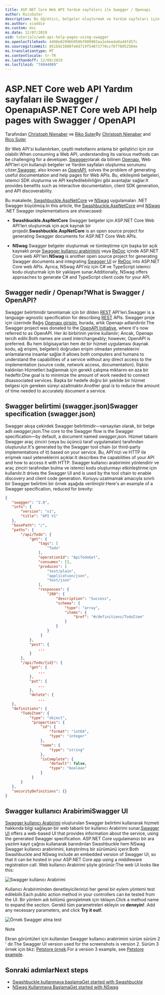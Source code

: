 ```yaml
---
title: ASP.NET Core Web API Yardım sayfaları ile Swagger / Openapı
author: RicoSuter
description: Bu öğretici, belgeler oluşturmak ve Yardım sayfaları için bir Web API uygulaması için Swagger ekleme bir kılavuz sağlar.
ms.author: scaddie
ms.custom: mvc
ms.date: 12/07/2019
uid: tutorials/web-api-help-pages-using-swagger
ms.openlocfilehash: 4408e02996b958bf009903aa1e4eeda9ad4f457c
ms.sourcegitcommit: 851b921080fe8d719f54871770ccf6f78052584e
ms.translationtype: MT
ms.contentlocale: tr-TR
ms.lasthandoff: 12/09/2019
ms.locfileid: "74944089"
---
```

# <a name="aspnet-core-web-api-help-pages-with-swagger--openapi"></a><span data-ttu-id="21671-103">ASP.NET Core web API Yardım sayfaları ile Swagger / Openapı</span><span class="sxs-lookup"><span data-stu-id="21671-103">ASP.NET Core web API help pages with Swagger / OpenAPI</span></span>

<span data-ttu-id="21671-104">Tarafından [Christoph Nienaber](https://twitter.com/zuckerthoben) ve [Riko Suter](https://blog.rsuter.com/)</span><span class="sxs-lookup"><span data-stu-id="21671-104">By [Christoph Nienaber](https://twitter.com/zuckerthoben) and [Rico Suter](https://blog.rsuter.com/)</span></span>

<span data-ttu-id="21671-105">Bir Web API'si kullanılırken, çeşitli metotlarını anlama bir geliştirici için zor olabilir.</span><span class="sxs-lookup"><span data-stu-id="21671-105">When consuming a Web API, understanding its various methods can be challenging for a developer.</span></span> <span data-ttu-id="21671-106">[Swagger](https://swagger.io/)olarak da bilinen [Openapı](https://www.openapis.org/), Web API'leri için kullanışlı belgeler ve Yardım sayfaları oluşturma sorununu çözer.</span><span class="sxs-lookup"><span data-stu-id="21671-106">[Swagger](https://swagger.io/), also known as [OpenAPI](https://www.openapis.org/), solves the problem of generating useful documentation and help pages for Web APIs.</span></span> <span data-ttu-id="21671-107">Bu, etkileşimli belgeleri, istemci SDK oluşturma ve API keşfedilebilirliğini gibi avantajlar sağlar.</span><span class="sxs-lookup"><span data-stu-id="21671-107">It provides benefits such as interactive documentation, client SDK generation, and API discoverability.</span></span>

<span data-ttu-id="21671-108">Bu makalede, [Swashbuckle.AspNetCore](https://github.com/domaindrivendev/Swashbuckle.AspNetCore) ve [NSwag](https://github.com/RicoSuter/NSwag) uygulamaları .NET Swagger büyütmüş:</span><span class="sxs-lookup"><span data-stu-id="21671-108">In this article, the [Swashbuckle.AspNetCore](https://github.com/domaindrivendev/Swashbuckle.AspNetCore) and [NSwag](https://github.com/RicoSuter/NSwag) .NET Swagger implementations are showcased:</span></span>

* <span data-ttu-id="21671-109">**Swashbuckle.AspNetCore** Swagger belgeler için ASP.NET Core Web API'leri oluşturmak için açık kaynak bir projedir.</span><span class="sxs-lookup"><span data-stu-id="21671-109">**Swashbuckle.AspNetCore** is an open source project for generating Swagger documents for ASP.NET Core Web APIs.</span></span>

* <span data-ttu-id="21671-110">**NSwag** Swagger belgeler oluşturmak ve tümleştirme için başka bir açık kaynaklı proje [Swagger kullanıcı arabirimini](https://swagger.io/swagger-ui/) veya [ReDoc](https://github.com/Rebilly/ReDoc) içinde ASP.NET Core web API'leri.</span><span class="sxs-lookup"><span data-stu-id="21671-110">**NSwag** is another open source project for generating Swagger documents and integrating [Swagger UI](https://swagger.io/swagger-ui/) or [ReDoc](https://github.com/Rebilly/ReDoc) into ASP.NET Core web APIs.</span></span> <span data-ttu-id="21671-111">Ayrıca, NSwag API'niz için C# ve TypeScript istemci kodu oluşturmak için bir yaklaşım sunar.</span><span class="sxs-lookup"><span data-stu-id="21671-111">Additionally, NSwag offers approaches to generate C# and TypeScript client code for your API.</span></span>

## <a name="what-is-swagger--openapi"></a><span data-ttu-id="21671-112">Swagger nedir / Openapı?</span><span class="sxs-lookup"><span data-stu-id="21671-112">What is Swagger / OpenAPI?</span></span>

<span data-ttu-id="21671-113">Swagger belirtimidir tanımlamak için bir dilden [REST](https://en.wikipedia.org/wiki/Representational_state_transfer) API'leri.</span><span class="sxs-lookup"><span data-stu-id="21671-113">Swagger is a language-agnostic specification for describing [REST](https://en.wikipedia.org/wiki/Representational_state_transfer) APIs.</span></span> <span data-ttu-id="21671-114">Swagger proje için üzerinde Bağış [Openapı girişim](https://www.openapis.org/), burada, artık Openapı adlandırılır.</span><span class="sxs-lookup"><span data-stu-id="21671-114">The Swagger project was donated to the [OpenAPI Initiative](https://www.openapis.org/), where it's now referred to as OpenAPI.</span></span> <span data-ttu-id="21671-115">Her iki birbirinin yerine kullanılır; Ancak, Openapı tercih edilir.</span><span class="sxs-lookup"><span data-stu-id="21671-115">Both names are used interchangeably; however, OpenAPI is preferred.</span></span> <span data-ttu-id="21671-116">Bu hem bilgisayarları hem de bir hizmet uygulaması (kaynak kodu, ağ erişimi, belgeleri) doğrudan erişim olmadan yeteneklerini anlamalarına insanlar sağlar.</span><span class="sxs-lookup"><span data-stu-id="21671-116">It allows both computers and humans to understand the capabilities of a service without any direct access to the implementation (source code, network access, documentation).</span></span> <span data-ttu-id="21671-117">İlişkisi kaldırılan Hizmetleri bağlanmak için gerekli çalışma miktarını en aza bir hedeftir.</span><span class="sxs-lookup"><span data-stu-id="21671-117">One goal is to minimize the amount of work needed to connect disassociated services.</span></span> <span data-ttu-id="21671-118">Başka bir hedefe doğru bir şekilde bir hizmet belgesi için gereken süreyi azaltmaktır.</span><span class="sxs-lookup"><span data-stu-id="21671-118">Another goal is to reduce the amount of time needed to accurately document a service.</span></span>

## <a name="swagger-specification-swaggerjson"></a><span data-ttu-id="21671-119">Swagger belirtimi (swagger.json)</span><span class="sxs-lookup"><span data-stu-id="21671-119">Swagger specification (swagger.json)</span></span>

<span data-ttu-id="21671-120">Swagger akışa çekirdek Swagger belirtimidir&mdash;varsayılan olarak, bir belge adlı *swagger.json*.</span><span class="sxs-lookup"><span data-stu-id="21671-120">The core to the Swagger flow is the Swagger specification&mdash;by default, a document named *swagger.json*.</span></span> <span data-ttu-id="21671-121">Hizmet tabanlı Swagger araç zinciri (veya bu üçüncü taraf uygulamaları) tarafından oluşturulur.</span><span class="sxs-lookup"><span data-stu-id="21671-121">It's generated by the Swagger tool chain (or third-party implementations of it) based on your service.</span></span> <span data-ttu-id="21671-122">Bu, API'nizi ve HTTP ile erişmek nasıl yeteneklerini açıklar.</span><span class="sxs-lookup"><span data-stu-id="21671-122">It describes the capabilities of your API and how to access it with HTTP.</span></span> <span data-ttu-id="21671-123">Swagger kullanıcı arabirimini yönlendirir ve araç zinciri tarafından bulma ve istemci kodu oluşturmayı etkinleştirme için kullanılır.</span><span class="sxs-lookup"><span data-stu-id="21671-123">It drives the Swagger UI and is used by the tool chain to enable discovery and client code generation.</span></span> <span data-ttu-id="21671-124">Konuyu uzatmamak amacıyla sınırlı bir Swagger belirtimi bir örnek aşağıda verilmiştir:</span><span class="sxs-lookup"><span data-stu-id="21671-124">Here's an example of a Swagger specification, reduced for brevity:</span></span>

```json
{
   "swagger": "2.0",
   "info": {
       "version": "v1",
       "title": "API V1"
   },
   "basePath": "/",
   "paths": {
       "/api/Todo": {
           "get": {
               "tags": [
                   "Todo"
               ],
               "operationId": "ApiTodoGet",
               "consumes": [],
               "produces": [
                   "text/plain",
                   "application/json",
                   "text/json"
               ],
               "responses": {
                   "200": {
                       "description": "Success",
                       "schema": {
                           "type": "array",
                           "items": {
                               "$ref": "#/definitions/TodoItem"
                           }
                       }
                   }
                }
           },
           "post": {
               ...
           }
       },
       "/api/Todo/{id}": {
           "get": {
               ...
           },
           "put": {
               ...
           },
           "delete": {
               ...
   },
   "definitions": {
       "TodoItem": {
           "type": "object",
            "properties": {
                "id": {
                    "format": "int64",
                    "type": "integer"
                },
                "name": {
                    "type": "string"
                },
                "isComplete": {
                    "default": false,
                    "type": "boolean"
                }
            }
       }
   },
   "securityDefinitions": {}
}
```

## <a name="swagger-ui"></a><span data-ttu-id="21671-125">Swagger kullanıcı Arabirimi</span><span class="sxs-lookup"><span data-stu-id="21671-125">Swagger UI</span></span>

<span data-ttu-id="21671-126">[Swagger kullanıcı Arabirimi](https://swagger.io/swagger-ui/) oluşturulan Swagger belirtimi kullanarak hizmeti hakkında bilgi sağlayan bir web tabanlı bir kullanıcı Arabirimi sunar.</span><span class="sxs-lookup"><span data-stu-id="21671-126">[Swagger UI](https://swagger.io/swagger-ui/) offers a web-based UI that provides information about the service, using the generated Swagger specification.</span></span> <span data-ttu-id="21671-127">ASP.NET Core uygulamanızı bir ara yazılım kayıt çağrısı kullanarak barındırılan Swashbuckle hem NSwag Swagger kullanıcı arabirimini, katıştırılmış bir sürümünü içerir.</span><span class="sxs-lookup"><span data-stu-id="21671-127">Both Swashbuckle and NSwag include an embedded version of Swagger UI, so that it can be hosted in your ASP.NET Core app using a middleware registration call.</span></span> <span data-ttu-id="21671-128">Web kullanıcı Arabirimi şöyle görünür:</span><span class="sxs-lookup"><span data-stu-id="21671-128">The web UI looks like this:</span></span>

![Swagger kullanıcı Arabirimi](web-api-help-pages-using-swagger/_static/swagger-ui.png)

<span data-ttu-id="21671-130">Kullanıcı Arabiriminden denetleyicilerinizi her genel bir eylem yöntemi test edilebilir.</span><span class="sxs-lookup"><span data-stu-id="21671-130">Each public action method in your controllers can be tested from the UI.</span></span> <span data-ttu-id="21671-131">Bir yöntem adı bölümü genişletmek için tıklayın.</span><span class="sxs-lookup"><span data-stu-id="21671-131">Click a method name to expand the section.</span></span> <span data-ttu-id="21671-132">Gerekli tüm parametreleri ekleyin ve **deneyin!** .</span><span class="sxs-lookup"><span data-stu-id="21671-132">Add any necessary parameters, and click **Try it out!**.</span></span>

![Örnek Swagger alma test](web-api-help-pages-using-swagger/_static/get-try-it-out.png)

> [!NOTE]
> <span data-ttu-id="21671-134">Ekran görüntüleri için kullanılan Swagger kullanıcı arabirimini sürüm sürüm 2 ' dir.</span><span class="sxs-lookup"><span data-stu-id="21671-134">The Swagger UI version used for the screenshots is version 2.</span></span> <span data-ttu-id="21671-135">Sürüm 3 örnek için bkz: [Petstore örnek](https://petstore.swagger.io/).</span><span class="sxs-lookup"><span data-stu-id="21671-135">For a version 3 example, see [Petstore example](https://petstore.swagger.io/).</span></span>

## <a name="next-steps"></a><span data-ttu-id="21671-136">Sonraki adımlar</span><span class="sxs-lookup"><span data-stu-id="21671-136">Next steps</span></span>

* [<span data-ttu-id="21671-137">Swashbuckle kullanmaya başlama</span><span class="sxs-lookup"><span data-stu-id="21671-137">Get started with Swashbuckle</span></span>](xref:tutorials/get-started-with-swashbuckle)
* [<span data-ttu-id="21671-138">NSwag Kullanmaya Başlama</span><span class="sxs-lookup"><span data-stu-id="21671-138">Get started with NSwag</span></span>](xref:tutorials/get-started-with-nswag)
